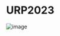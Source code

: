 # URP2023

![image](https://github.com/jaeyoon0531/URP2023/assets/97937116/0c2ca2a1-464b-4287-abb1-12b7f6dd9146)

